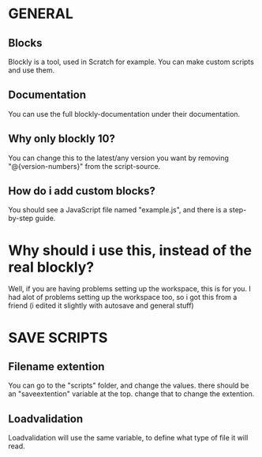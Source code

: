 # GENERAL
## Blocks
Blockly is a tool, used in Scratch for example.
You can make custom scripts and use them.

## Documentation
You can use the full blockly-documentation under their documentation.

## Why only blockly 10?
You can change this to the latest/any version you want by removing "@{version-numbers}" from the script-source.

## How do i add custom blocks?
You should see a JavaScript file named "example.js", and there is a step-by-step guide.

# Why should i use this, instead of the real blockly?
Well, if you are having problems setting up the workspace, this is for you.
I had alot of problems setting up the workspace too, so i got this from a friend (i edited it slightly with autosave and general stuff)


# SAVE SCRIPTS
## Filename extention
You can go to the "scripts" folder, and change the values. there should be an "saveextention" variable at the top. change that to change the extention.

## Loadvalidation
Loadvalidation will use the same variable, to define what type of file it will read.
